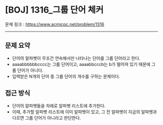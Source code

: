 # [BOJ] 1316_그룹 단어 체커

문제 링크 : https://www.acmicpc.net/problem/1316

---------------------------
## 문제 요약
  - 단어의 알파벳이 무조건 연속해서만 나타나는 단어를 그룹 단어라고 한다.
  - aaaabbbbbbcccc는 그룹 단어이고, aaaabbcccb는 b가 떨어져 있기 때문에 그룹 단어가 아니다.
  - 입력받은 N개의 단어 중 그룹 단어의 개수를 구하는 문제이다.

## 접근 방식
  - 단어의 알파벳들을 차례로 알파벳 리스트에 추가한다.
  - 이때, 추가할 알파벳 리스트에 이미 알파벳이 있고, 그 전 알파벳이 지금의 알파벳과 다르면 그룹 단어가 아니라고 판단한다.
